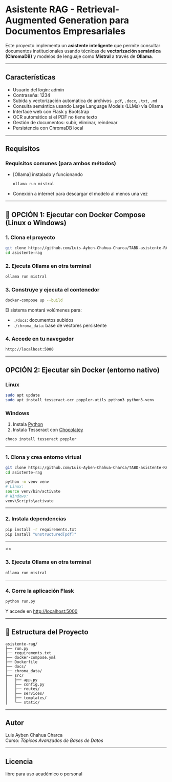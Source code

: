 #  Asistente RAG - Retrieval-Augmented Generation para Documentos Empresariales

Este proyecto implementa un **asistente inteligente** que permite consultar documentos institucionales usando técnicas de **vectorización semántica (ChromaDB)** y modelos de lenguaje como **Mistral** a través de **Ollama**.

---

## Características

- Usuario del login: admin
- Contraseña: 1234
- Subida y vectorización automática de archivos `.pdf`, `.docx`, `.txt`, `.md`
- Consulta semántica usando Large Language Models (LLMs) vía Ollama
- Interface web con Flask y Bootstrap
- OCR automático si el PDF no tiene texto
- Gestión de documentos: subir, eliminar, reindexar
- Persistencia con ChromaDB local

---

##  Requisitos

### Requisitos comunes (para ambos métodos)

- [Ollama] instalado y funcionando
  ```bash
  ollama run mistral
  ```
- Conexión a internet para descargar el modelo al menos una vez

---

## 🐳 OPCIÓN 1: Ejecutar con Docker Compose (Linux o Windows)

### 1. Clona el proyecto

```bash
git clone https://github.com/Luis-Ayben-Chahua-Charca/TABD-asistente-RAG.git
cd asistente-rag
```

### 2. Ejecuta Ollama en otra terminal

```bash
ollama run mistral
```

### 3. Construye y ejecuta el contenedor

```bash
docker-compose up --build
```

 El sistema montará volúmenes para:

- `./docs`: documentos subidos
- `./chroma_data`: base de vectores persistente

### 4. Accede en tu navegador

```
http://localhost:5000
```

---

##  OPCIÓN 2: Ejecutar sin Docker (entorno nativo)

###  Linux

```bash
sudo apt update
sudo apt install tesseract-ocr poppler-utils python3 python3-venv
```

###  Windows

1. Instala [Python](https://www.python.org/downloads/windows/)
2. Instala Tesseract con [Chocolatey](https://chocolatey.org/install)

```powershell
choco install tesseract poppler
```

---

### 1. Clona y crea entorno virtual

```bash
git clone https://github.com/Luis-Ayben-Chahua-Charca/TABD-asistente-RAG.git
cd asistente-rag

python -m venv venv
# Linux:
source venv/bin/activate
# Windows:
venv\Scripts\activate
```

---

### 2. Instala dependencias

```bash
pip install -r requirements.txt
pip install "unstructured[pdf]"  
```

---
<>
### 3. Ejecuta Ollama en otra terminal

```bash
ollama run mistral
```

---

### 4. Corre la aplicación Flask

```bash
python run.py
```

Y accede en [http://localhost:5000](http://localhost:5000)

---

## 📁 Estructura del Proyecto

```
asistente-rag/
├── run.py
├── requirements.txt
├── docker-compose.yml
├── Dockerfile
├── docs/                
├── chroma_data/         
├── src/
│   ├── app.py
│   ├── config.py
│   ├── routes/
│   ├── services/
│   ├── templates/
│   └── static/
```

---



##  Autor

Luis Ayben Chahua Charca  
Curso: *Tópicos Avanzados de Bases de Datos*

---

##  Licencia

libre para uso académico o personal
